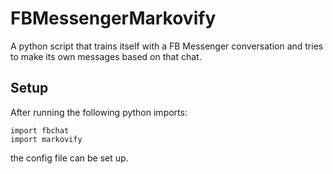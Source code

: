 # FBMessengerMarkovify
A python script that trains itself with a FB Messenger conversation and tries to make its own messages based on that chat.

## Setup

After running the following python imports:

    import fbchat
    import markovify
    
the config file can be set up.
